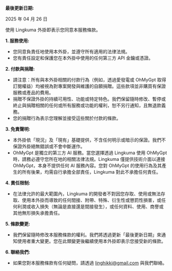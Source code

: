 **最後更新日期:**

2025 年 04 月 26 日

使用 Lingkuma 外掛即表示您同意本服務條款。

**1. 服務使用:**

*   您同意負責任地使用本外掛，並遵守所有適用的法律法規。
*   您有責任設定和保護您在本外掛中使用的任何第三方 API 金鑰或憑證。

**2. 付款與捐贈:**

*   請注意：所有與本外掛相關的付款行為（例如，透過愛發電或 OhMyGpt 取得訂閱權益）均被視為對專案開發與維護的自願捐贈。這些款項並非購買有保證服務或產品的費用。
*   捐贈不保證外掛的持續可用性、功能或特定特色。我們保留隨時修改、暫停或終止與捐贈相關的任何或所有服務或功能的權利，恕不另行通知，且無退款義務。
*   您的捐贈行為表示您理解並接受這些關於付款的條款。

**3. 免責聲明:**

*   本外掛依「現況」及「現有」基礎提供，不含任何明示或暗示的保證。我們不保證外掛絕無錯誤或不會中斷運作。
*   OhMyGpt 是獨立的第三方 AI 服務。當您選擇透過 Lingkuma 使用 OhMyGpt 時，請務必遵守您所在地的相關法律法規。Lingkuma 僅提供技術介面以連接 OhMyGpt，本身不提供任何 AI 服務內容。您對 OhMyGpt 的使用行為及其產生的所有後果，均需自行承擔全部責任，Lingkuma 對此不承擔任何責任。

**4. 責任限制:**

*   在法律允許的最大範圍內，Lingkuma 的開發者不對因您存取、使用或無法存取、使用本外掛而導致的任何間接、附帶、特殊、衍生性或懲罰性損害，或任何利潤或收入損失（無論是直接還是間接發生），或任何資料、使用、商譽或其他無形損失承擔責任。

**5. 條款變更:**

*   我們保留隨時修改本服務條款的權利。我們將透過更新「最後更新日期」來通知使用者重大變更。您在此類變更後繼續使用本外掛即表示您接受新的條款。

**6. 聯絡我們:**

*   如果您對本服務條款有任何疑問，請透過 linghikki@gmail.com 與我們聯絡。